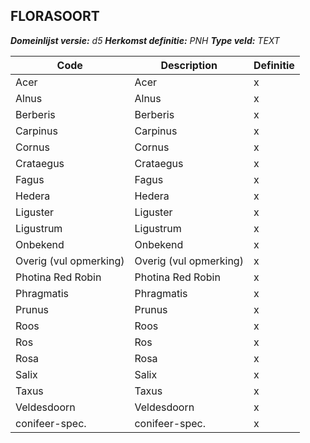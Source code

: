 ﻿## FLORASOORT

*__Domeinlijst versie:__ d5*
*__Herkomst definitie:__ PNH*
*__Type veld:__ TEXT*

|__Code__ |__Description__ |__Definitie__	|
|	---	|	---	|   ---	| 
| Acer | Acer | x |
| Alnus | Alnus | x |
| Berberis | Berberis | x |
| Carpinus | Carpinus | x |
| Cornus | Cornus | x |
| Crataegus | Crataegus | x |
| Fagus | Fagus | x |
| Hedera | Hedera | x |
| Liguster | Liguster | x |
| Ligustrum | Ligustrum | x |
| Onbekend | Onbekend | x |
| Overig (vul opmerking) | Overig (vul opmerking) | x |
| Photina Red Robin | Photina Red Robin | x |
| Phragmatis | Phragmatis | x |
| Prunus | Prunus | x |
| Roos | Roos | x |
| Ros | Ros | x |
| Rosa | Rosa | x |
| Salix | Salix | x |
| Taxus | Taxus | x |
| Veldesdoorn | Veldesdoorn | x |
| conifeer-spec. | conifeer-spec. | x |
